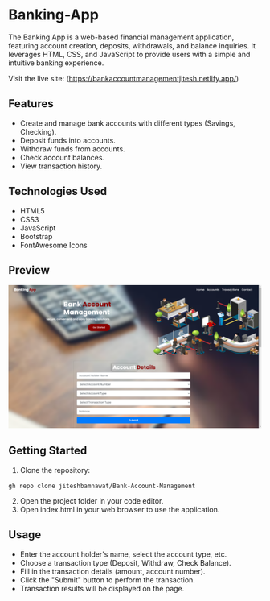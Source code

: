 # Banking-App
The Banking App is a web-based financial management application, featuring account creation, deposits, withdrawals, and balance inquiries. It leverages HTML, CSS, and JavaScript to provide users with a simple and intuitive banking experience.

Visit the live site: (https://bankaccountmanagementjitesh.netlify.app/)

## Features

- Create and manage bank accounts with different types (Savings, Checking).
- Deposit funds into accounts.
- Withdraw funds from accounts.
- Check account balances.
- View transaction history.

## Technologies Used

- HTML5
- CSS3
- JavaScript
- Bootstrap
- FontAwesome Icons

## Preview

![Screenshot](https://github.com/mohitrajput2002/Banking-App/blob/a018f1cc74b3d65573c2c151e76b2b1447cf4547/assets/Screenshot.png)

## Getting Started

1. Clone the repository:
```
gh repo clone jiteshbamnawat/Bank-Account-Management
```
2. Open the project folder in your code editor.
3. Open index.html in your web browser to use the application.

## Usage
- Enter the account holder's name, select the account type, etc.
- Choose a transaction type (Deposit, Withdraw, Check Balance).
- Fill in the transaction details (amount, account number).
- Click the "Submit" button to perform the transaction.
- Transaction results will be displayed on the page.

